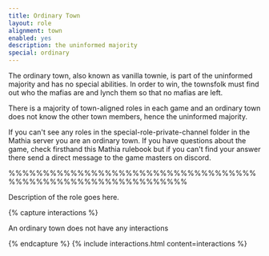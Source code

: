 ```yaml
---
title: Ordinary Town
layout: role
alignment: town
enabled: yes
description: the uninformed majority
special: ordinary
---
```


The ordinary town, also known as vanilla townie, is part of the uninformed majority and has no special abilities. In order to win, the townsfolk must find out who the mafias are and lynch them so that no mafias are left.

There is a majority of town-aligned roles in each game and an ordinary town does not know the other town members, hence the uninformed majority.

If you can't see any roles in the special-role-private-channel folder in the Mathia server you are an ordinary town. If you have questions about the game, check firsthand this Mathia rulebook but if you can't find your answer there send a direct message to the game masters on discord. 


%%%%%%%%%%%%%%%%%%%%%%%%%%%%%%%%%%%%%%%%%%%%%%%%%%%%%%%%%%%%%%

Description of the role goes here.

{% capture interactions %}

An ordinary town does not have any interactions

{% endcapture %}
{% include interactions.html content=interactions %}

